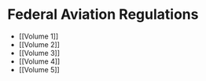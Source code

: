 # Federal Aviation Regulations

- [[Volume 1]]
- [[Volume 2]]
- [[Volume 3]]
- [[Volume 4]]
- [[Volume 5]]
